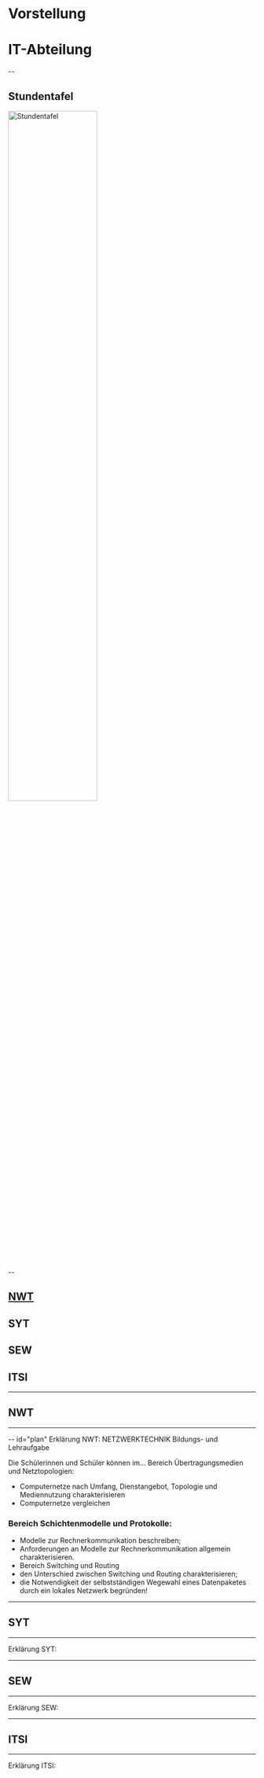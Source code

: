# Vorstellung
# IT-Abteilung

--

## Stundentafel

<img src="https://user-images.githubusercontent.com/83589796/202418485-1abe0253-15bb-4995-967e-cfc67f5543e4.png" alt="Stundentafel" width="60%"/>

--

## [NWT](#/plan)
## SYT
## SEW
## ITSI

---

## NWT

----

-- id="plan"
Erklärung NWT:
NETZWERKTECHNIK Bildungs- und Lehraufgabe

Die Schülerinnen und Schüler können im…
Bereich Übertragungsmedien und Netztopologien:
- Computernetze nach Umfang, Dienstangebot, Topologie und Mediennutzung charakterisieren
- Computernetze vergleichen
### Bereich Schichtenmodelle und Protokolle:
- Modelle zur Rechnerkommunikation beschreiben;
- Anforderungen an Modelle zur Rechnerkommunikation allgemein charakterisieren.
- Bereich Switching und Routing
- den Unterschied zwischen Switching und Routing charakterisieren;
- die Notwendigkeit der selbstständigen Wegewahl eines Datenpaketes durch ein lokales Netzwerk begründen!


---

## SYT

----

Erklärung SYT:

---

## SEW

----

Erklärung SEW:

---

## ITSI

----

Erklärung ITSI:
